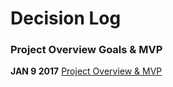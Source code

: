 # Decision Log

### Project Overview Goals & MVP
**JAN 9 2017** [Project Overview & MVP](./logs/09jan2017.md)

